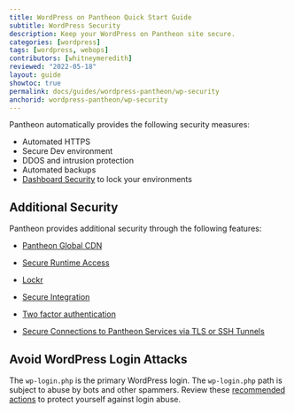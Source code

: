 ```yaml
---
title: WordPress on Pantheon Quick Start Guide
subtitle: WordPress Security
description: Keep your WordPress on Pantheon site secure.
categories: [wordpress]
tags: [wordpress, webops]
contributors: [whitneymeredith]
reviewed: "2022-05-18"
layout: guide
showtoc: true
permalink: docs/guides/wordpress-pantheon/wp-security
anchorid: wordpress-pantheon/wp-security
---
```


Pantheon automatically provides the following security measures:

- Automated HTTPS
- Secure Dev environment
- DDOS and intrusion protection
- Automated backups
- [Dashboard Security](/security) to lock your environments

## Additional Security

Pantheon provides additional security through the following features:

- [Pantheon Global CDN](/guides/global-cdn/)

- [Secure Runtime Access](/secure-runtime-access)

- [Lockr](/guides/lockr)

- [Secure Integration](/secure-integration)

- [Two factor authentication](/guides/two-factor-authentication)

- [Secure Connections to Pantheon Services via TLS or SSH Tunnels](/ssh-tunnels)

## Avoid WordPress Login Attacks

The `wp-login.php` is the primary WordPress login. The `wp-login.php` path is subject to abuse by bots and other spammers. Review these [recommended actions](/wordpress-best-practices#avoid-wordpress-login-attacks) to protect yourself against login abuse.
